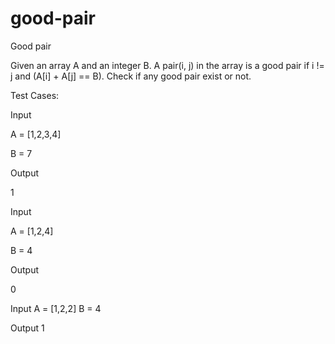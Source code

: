 # good-pair

Good pair

Given an array A and an integer B. A pair(i, j) in the array is a good pair if i != j and (A[i] + A[j] == B). Check if any good pair exist or not.


Test Cases:

Input 

A = [1,2,3,4]

B = 7


Output

1


Input

A = [1,2,4]

B = 4


Output

0

Input
A = [1,2,2]
B = 4

Output
1
